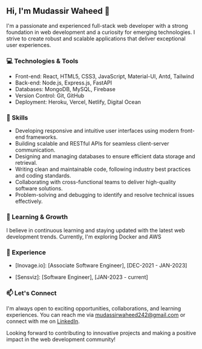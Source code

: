 ## Hi, I'm Mudassir Waheed 👋

I'm a passionate and experienced full-stack web developer with a strong foundation in web development and a curiosity for emerging technologies. I strive to create robust and scalable applications that deliver exceptional user experiences.

### 💻 Technologies & Tools

- Front-end: React, HTML5, CSS3, JavaScript, Material-UI, Antd, Tailwind
- Back-end: Node.js, Express.js, FastAPI
- Databases: MongoDB, MySQL, Firebase
- Version Control: Git, GitHub
- Deployment: Heroku, Vercel, Netlify, Digital Ocean

### 🔧 Skills

- Developing responsive and intuitive user interfaces using modern front-end frameworks.
- Building scalable and RESTful APIs for seamless client-server communication.
- Designing and managing databases to ensure efficient data storage and retrieval.
- Writing clean and maintainable code, following industry best practices and coding standards.
- Collaborating with cross-functional teams to deliver high-quality software solutions.
- Problem-solving and debugging to identify and resolve technical issues effectively.

### 🌱 Learning & Growth

I believe in continuous learning and staying updated with the latest web development trends. Currently, I'm exploring Docker and AWS

### 💼 Experience

- [Inovage.io]: [Associate Software Engineer], [DEC-2021 - JAN-2023]

- [Sensviz]: [Software Engineer], [JAN-2023 - current]

### 📫 Let's Connect

I'm always open to exciting opportunities, collaborations, and learning experiences. You can reach me via mudassirwaheed242@gmail.com or connect with me on [LinkedIn](https://www.linkedin.com/in/mudassir-waheed-69b005206/).

Looking forward to contributing to innovative projects and making a positive impact in the web development community!
